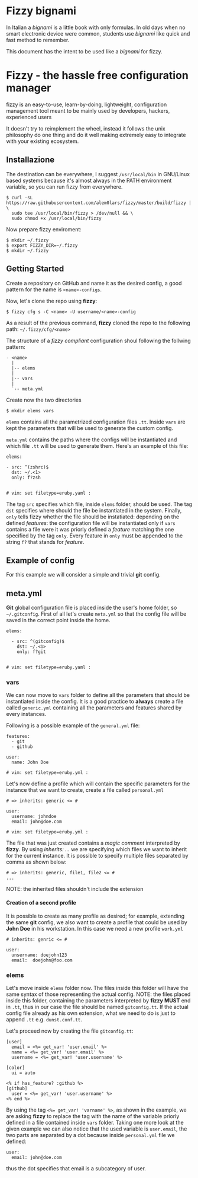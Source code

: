 # Fizzy bignami
In Italian a *bignami* is a little book with only formulas. In old days when no
smart electronic device were common, students use *bignami* like quick and
fast method to remember.

This document has the intent to be used like a *bignami* for fizzy.

# Fizzy - the hassle free configuration manager
fizzy is an easy-to-use, learn-by-doing, lightweight, configuration management
tool meant to be mainly used by developers, hackers, experienced users

It doesn't try to reimplement the wheel, instead it follows the unix philosophy
do one thing and do it well making extremely easy to integrate with your 
existing ecosystem.

## Installazione
The destination can be everywhere, I suggest `/usr/local/bin` in GNU/Linux 
based systems because it's almost always in the PATH environment variable, 
so you can run fizzy from everywhere.

```
$ curl -sL https://raw.githubusercontent.com/alem0lars/fizzy/master/build/fizzy | \
  sudo tee /usr/local/bin/fizzy > /dev/null && \
  sudo chmod +x /usr/local/bin/fizzy
```

Now prepare fizzy enviroment:

```
$ mkdir ~/.fizzy
$ export FIZZY_DIR=~/.fizzy
$ mkdir ~/.fizzy
```

## Getting Started
Create a repository on GitHub and name it as the desired config, a good pattern
for the name is `<name>-configs`.

Now, let's clone the repo using **fizzy**:
```
$ fizzy cfg s -C <name> -U username/<name>-config
```
As a result of the previous command, **fizzy** cloned the repo to the following
path:
`~/.fizzy/cfg/<name>`

The structure of a *fizzy compliant* configuration shoul following the follwing
pattern:
```
- <name>
  |
  |-- elems
  |
  |-- vars
  |
  `-- meta.yml
```
Create now the two directories
```
$ mkdir elems vars
```

`elems` contains all the parametrized configuration files `.tt`. Inside `vars`
are kept the parameters that will be used to generate the custom config.

`meta.yml` contains the paths where the configs will be instantiated and which
file `.tt` will be used to generate them.
Here's an example of this file:
```
elems:

- src: ^(zshrc)$
  dst: ~/.<1>
  only: f?zsh


# vim: set filetype=eruby.yaml :
```
The tag `src` specifies which file, inside `elems` folder, should be used. The
tag `dst` specifies where should the file be instantiated in the system.
Finally, `only` tells fizzy whether the file should be instatiated:
depending on the defined *features*: the configuration file will be instantiated
only if `vars` contains a file were it was priorly defined a *feature* matching
the one specified by the tag `only`. Every feature in `only` must be appended to
the string `f?` that stands for *feature*.

## Example of config

For this example we will consider a simple and trivial **git** config.

## meta.yml

**Git** global configuration file is placed inside the user's home folder, so
`~/.gitconfig`.
First of all let's create `meta.yml` so that the config file will be saved
in the correct point inside the home.
```
elems:

  - src: ^(gitconfig)$
    dst: ~/.<1>
    only: f?git


# vim: set filetype=eruby.yaml :
```

### vars

We can now move to `vars` folder to define all the parameters that should be
instantiated inside the config.
It is a good practice to **always** create a file called `generic.yml`
containing all the parameters and features shared by every instances.

Following is a possible example of the `general.yml` file:
```
features:
  - git
  - github

user:
  name: John Doe

# vim: set filetype=eruby.yml :
```

Let's now define a profile which will contain the specific parameters for the
instance that we want to create, create a file called `personal.yml`
```
# => inherits: generic <= #

user:
  username: johndoe
  email: john@doe.com

# vim: set filetype=eruby.yml :
```
The file that was just created contains a *magic comment* interpreted by
**fizzy**. By using *inherits: ...* we are specifying which files we want to
inherit for the current instance.
It is possible to specify multiple files separated by comma as shown below:
```
# => inherits: generic, file1, file2 <= #
...
```
NOTE: the inherited files shouldn't include the extension

#### Creation of a second profile

It is possible to create as many profile as desired; for example, extending the
same **git** config, we also want to create a profile that could be used by
**John Doe** in his workstation. In this case we need a new profile `work.yml`
```
# inherits: genric <= #

user:
  unsername: doejohn123
  email:  doejohn@foo.com
```

### elems

Let's move inside `elems` folder now. The files inside this folder will have the
same syntax of those representing the actual config.
NOTE: the files placed inside this folder, containing the parameters interpreted
by **fizzy** **MUST** end in `.tt`, thus in our case the file should be named
`gitconfig.tt`. If the actual config file already as his own extension, what we
need to do is just to append `.tt` e.g. `dunst.conf.tt`.

Let's proceed now by creating the file `gitconfig.tt`:
```
[user]
  email = <%= get_var! 'user.email' %>
  name = <%= get_var! 'user.email' %>
  username = <%= get_var! 'user.username' %>

[color]
  ui = auto

<% if has_feature? :github %>
[github]
  user = <%= get_var! 'user.username' %>
<% end %>
```
By using the tag `<%= get_var! 'varname' %>`, as shown in the example, we are
asking **fizzy** to replace the tag with the name of the variable priorly
defined in a file contained inside `vars` folder. Taking one more look at the
given example we can also notice that the used variable is `user.email`, the two
parts are separated by a dot because inside `personal.yml` file we defined:
```
user:
  email: john@doe.com
```
thus the dot specifies that email is a subcategory of user.

